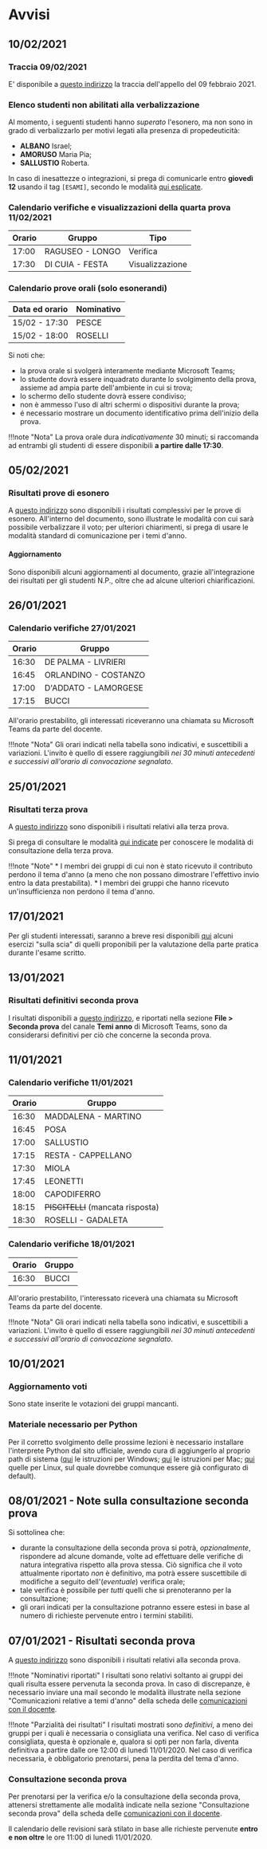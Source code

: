 # Avvisi

## 10/02/2021

### Traccia 09/02/2021

E' disponibile a [questo indirizzo](./01_esami/standard/tracce/appello_09_02_2021.pdf) la traccia dell'appello del 09 febbraio 2021.

### Elenco studenti non abilitati alla verbalizzazione

Al momento, i seguenti studenti hanno *superato* l'esonero, ma non sono in grado di verbalizzarlo per motivi legati alla presenza di propedeuticità:

* **ALBANO** Israel;
* **AMORUSO** Maria Pia;
* **SALLUSTIO** Roberta.

In caso di inesattezze o integrazioni, si prega di comunicarle entro **giovedì 12** usando il tag `[ESAMI]`, secondo le modalità [qui esplicate](./comunicazioni/standard.md#informazioni-su-esami).

### Calendario verifiche e visualizzazioni della quarta prova 11/02/2021

| Orario | Gruppo          | Tipo            |
| ------ | --------------- | --------------- |
| 17:00  | RAGUSEO - LONGO | Verifica        |
| 17:30  | DI CUIA - FESTA | Visualizzazione |

### Calendario prove orali (solo esonerandi)

| Data ed orario | Nominativo |
| -------------- | ---------- |
| 15/02 - 17:30  | PESCE      |
| 15/02 - 18:00  | ROSELLI    |

Si noti che:

* la prova orale si svolgerà interamente mediante Microsoft Teams;
* lo studente dovrà essere inquadrato durante lo svolgimento della prova, assieme ad ampia parte dell'ambiente in cui si trova;
* lo schermo dello studente dovrà essere condiviso;
* non è ammesso l'uso di altri schermi o dispositivi durante la prova;
* é necessario mostrare un documento identificativo prima dell'inizio della prova.

!!!note "Nota"
	La prova orale dura *indicativamente* 30 minuti; si raccomanda ad entrambi gli studenti di essere disponibili **a partire dalle 17:30**.

## 05/02/2021

### Risultati prove di esonero

A [questo indirizzo](./01_esami/tema_anno/2020-2021/documenti/risultato_complessivo.pdf) sono disponibili i risultati complessivi per le prove di esonero. All'interno del documento, sono illustrate le modalità con cui sarà possibile verbalizzare il voto; per ulteriori chiarimenti, si prega di usare le modalità standard di comunicazione per i temi d'anno.

#### Aggiornamento

Sono disponibili alcuni aggiornamenti al documento, grazie all'integrazione dei risultati per gli studenti N.P., oltre che ad alcune ulteriori chiarificazioni.

## 26/01/2021

### Calendario verifiche 27/01/2021

| Orario | Gruppo               |
| ------ | -------------------- |
| 16:30  | DE PALMA - LIVRIERI  |
| 16:45  | ORLANDINO - COSTANZO |
| 17:00  | D'ADDATO - LAMORGESE |
| 17:15  | BUCCI                |

All'orario prestabilito, gli interessati riceveranno una chiamata su Microsoft Teams da parte del docente.

!!!note "Nota"
	Gli orari indicati nella tabella sono indicativi, e suscettibili a variazioni. L'invito è quello di essere raggiungibili _nei 30 minuti antecedenti e successivi all'orario di convocazione segnalato_.

## 25/01/2021

### Risultati terza prova

A [questo indirizzo](./01_esami/tema_anno/2020-2021/documenti/risultato_terza_prova.pdf) sono disponibili i risultati relativi alla terza prova.

Si prega di consultare le modalità [qui indicate](./comunicazioni/temi.md#consultazione-terza-prova) per conoscere le modalità di consultazione della terza prova.

!!!note "Note"
	* I membri dei gruppi di cui non è stato ricevuto il contributo perdono il tema d'anno (a meno che non possano dimostrare l'effettivo invio entro la data prestabilita).
	* I membri dei gruppi che hanno ricevuto un'insufficienza non perdono il tema d'anno.

## 17/01/2021

Per gli studenti interessati, saranno a breve resi disponibili [qui](./01_esami/standard/esercizi/scritto.md) alcuni esercizi "sulla scia" di quelli proponibili per la valutazione della parte pratica durante l'esame scritto.

## 13/01/2021

### Risultati definitivi seconda prova

I risultati disponibili a [questo indirizzo](./01_esami/tema_anno/2020-2021/documenti/risultato_seconda_prova.pdf), e riportati nella sezione **File > Seconda prova** del canale **Temi anno** di Microsoft Teams, sono da considerarsi definitivi per ciò che concerne la seconda prova.

## 11/01/2021

### Calendario verifiche 11/01/2021

| Orario | Gruppo                                   |
| ------ | ---------------------------------------- |
| 16:30  | MADDALENA - MARTINO                      |
| 16:45  | POSA                                     |
| 17:00  | SALLUSTIO                                |
| 17:15  | RESTA - CAPPELLANO                       |
| 17:30  | MIOLA                                    |
| 17:45  | LEONETTI                                 |
| 18:00  | CAPODIFERRO                              |
| 18:15  | <del>PISCITELLI</del> (mancata risposta) |
| 18:30  | ROSELLI - GADALETA                       |

### Calendario verifiche 18/01/2021

| Orario | Gruppo |
| ------ | ------ |
| 16:30  | BUCCI  |

All'orario prestabilito, l'interessato riceverà una chiamata su Microsoft Teams da parte del docente.

!!!note "Nota"
	Gli orari indicati nella tabella sono indicativi, e suscettibili a variazioni. L'invito è quello di essere raggiungibili _nei 30 minuti antecedenti e successivi all'orario di convocazione segnalato_.

## 10/01/2021

### Aggiornamento voti

Sono state inserite le votazioni dei gruppi mancanti.

### Materiale necessario per Python

Per il corretto svolgimento delle prossime lezioni è necessario installare l'interprete Python dal sito ufficiale, avendo cura di aggiungerlo al proprio path di sistema ([qui](https://docs.python.org/3/using/windows.html) le istruzioni per Windows; [qui](https://docs.python.org/3/using/mac.html) le istruzioni per Mac; [qui](https://docs.python.org/3/using/unix.html#on-linux) quelle per Linux, sul quale dovrebbe comunque essere già configurato di default).

## 08/01/2021 - Note sulla consultazione seconda prova

Si sottolinea che:

- durante la consultazione della seconda prova si potrà, _opzionalmente_, rispondere ad alcune domande, volte ad effettuare delle verifiche di natura integrativa rispetto alla prova stessa. Ciò significa che il voto attualmente riportato _non_ è definitivo, ma potrà essere suscettibile di modifiche a seguito dell'(_eventuale_) verifica orale;
- tale verifica è possibile per _tutti_ quelli che si prenoteranno per la consultazione;
- gli orari indicati per la consultazione potranno essere estesi in base al numero di richieste pervenute entro i termini stabiliti.

## 07/01/2021 - Risultati seconda prova

A [questo indirizzo](./01_esami/tema_anno/2020-2021/documenti/risultato_seconda_prova.pdf) sono disponibili i risultati relativi alla seconda prova.

!!!note "Nominativi riportati"
	I risultati sono relativi soltanto ai gruppi dei quali risulta essere pervenuta la seconda prova. In caso di discrepanze, è necessario inviare una mail secondo le modalità illustrate nella sezione "Comunicazioni relative a temi d'anno" della scheda delle [comunicazioni con il docente](./comunicazioni/temi.md#comunicazioni-relative-a-temi-danno).

!!!note "Parzialità dei risultati"
	I risultati mostrati sono _definitivi_, a meno dei gruppi per i quali è necessaria o consigliata una verifica. Nel caso di verifica consigliata, questa è opzionale e, qualora si opti per non farla, diventa definitiva a partire dalle ore 12:00 di lunedì 11/01/2020. Nel caso di verifica necessaria, è obbligatorio prenotarsi, pena la perdita del tema d'anno.

### Consultazione seconda prova

Per prenotarsi per la verifica e/o la consultazione della seconda prova, attenersi strettamente alle modalità indicate nella sezione "Consultazione seconda prova" della scheda delle [comunicazioni con il docente](./comunicazioni/temi.md#consultazione-seconda-prova).

Il calendario delle revisioni sarà stilato in base alle richieste pervenute **entro e non oltre** le ore 11:00 di lunedì 11/01/2020.
